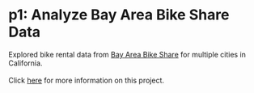 <h1>p1: Analyze Bay Area Bike Share Data</h1>

Explored bike rental data from [Bay Area Bike Share](https://www.fordgobike.com) for multiple cities in California.
<br>
<br>
Click [here](https://github.com/djlee11/udacity-dand/blob/master/p1/Bay_Area_Bike_Share_Analysis.ipynb) for more information on this project.
